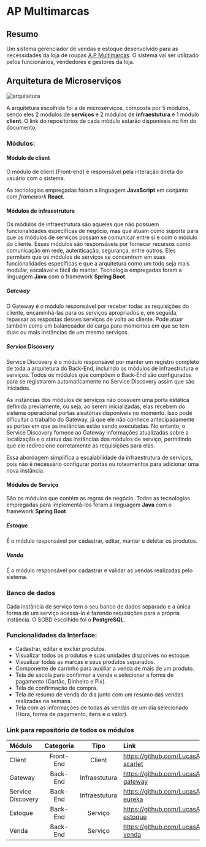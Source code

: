 # AP Multimarcas

## Resumo

Um sistema gerenciador de vendas e estoque desenvolvido para as necessidades da loja de roupas [A.P Multimarcas](https://www.instagram.com/a.p_multimarcas/). O sistema vai ser utilizado pelos funcionários, vendedores e gestores da loja.

## Arquitetura de Microserviços

![arquitetura](https://github.com/LucasAlves011/front-scarlet/blob/master/Projeto%20Sistemas%20Distribu%C3%ADdos.drawio.png)

A arquitetura escolhida foi a de microserviços, composta por 5 módulos, sendo eles 2 módulos de **serviços** e 2 módulos de **infraestutura** e 1 módulo **client**. 
O link do repositórios de cada módulo estarão disponíveis no fim do documento.

### Módulos:

#### Módulo de client

O módulo de client (Front-end) é responsável pela interação direta do usuário com o sistema.

As tecnologias empregadas foram a linguagem **JavaScript** em conjunto com _framework_ **React**.

#### Módulos de infraestrutura

Os módulos de infraestrutura são aqueles que não possuem funcionalidades específicas de negócio, mas que atuam como suporte para que os módulos de serviços possam se comunicar entre si e com o módulo do cliente. Esses módulos são responsáveis por fornecer recursos como comunicação em rede, autenticação, segurança, entre outros. Eles permitem que os módulos de serviços se concentrem em suas funcionalidades específicas e que a arquitetura como um todo seja mais modular, escalável e fácil de manter. Tecnologia empregadas foram a linguagem **Java** com o framework **Spring Boot**.

##### Gateway

O Gateway é o módulo responsável por receber todas as requisições do cliente, encaminhá-las para os serviços apropriados e, em seguida, repassar as respostas desses serviços de volta ao cliente. Pode atuar também como um balanceador de carga para momentos em que se tem duas ou mais instâncias de um mesmo serviços.

##### Service Discovery

Service Discovery é o módulo responsável por manter um registro completo de toda a arquitetura do Back-End, incluindo os módulos de infraestrutura e serviços. Todos os módulos que compõem o Back-End são configurados para se registrarem automaticamente no Service Discovery assim que são iniciados.

As instâncias dos módulos de serviços não possuem uma porta estática definida previamente, ou seja, ao serem inicializadas, elas recebem do sistema operacional portas aleatórias disponíveis no momento. Isso pode dificultar o trabalho do Gateway, já que ele não conhece antecipadamente as portas em que as instâncias estão sendo executadas. No entanto, o Service Discovery fornece ao Gateway informações atualizadas sobre a localização e o status das instâncias dos módulos de serviço, permitindo que ele redirecione corretamente as requisições para elas.

Essa abordagem simplifica a escalabilidade da infraestrutura de serviços, pois não é necessário configurar portas ou roteamentos para adicionar uma nova instância.

#### Módulos de Serviço

São os módulos que contém as regras de negócio. Todas as tecnologias empregadas para implementá-los foram a linguagem **Java** com o framework **Spring Boot**. 

##### Estoque 

É o módulo responsável por cadastrar, editar, manter e deletar os produtos. 

##### Venda

É o módulo responsável por cadastrar e validar as vendas realizadas pelo sistema.

### Banco de dados

Cada instância de serviço tem o seu banco de dados separado e a única forma de um serviço acessá-lo é fazendo requisições para a própria instância.
O SGBD escolhido foi o **PostgreSQL**.

### Funcionalidades da Interface:

- Cadastrar, editar e excluir produtos.
- Visualizar todos os produtos e suas unidades disponíves no estoque.
- Visualizar todas as marcas e seus produtos separados.
- Componente de carrinho para auxiliar a venda de mais de um produto.
- Tela de sacola para confirmar a venda e selecionar a forma de pagamento (Cartão, Dinheiro e Pix).
- Tela de confirmação de compra.
- Tela de resumo de venda do dia junto com um resumo das vendas realizadas na semana.
- Tela com as informações de todas as vendas de um dia selecionado (Hora, forma de pagamento, itens e o valor).

### Link para repositório de todos os módulos 

|Módulo|Categoria| Tipo |Link|
:------|:-------:|:----:|:----------------------------------------------|
|Client|Front-End|Client| https://github.com/LucasAlves011/front-scarlet|
|Gateway|Back-End|Infraestutura|https://github.com/LucasAlves011/scarlet-gateway|
|Service Discovery|Back-End|Infraestutura|https://github.com/LucasAlves011/scarlet-eureka|
|Estoque|Back-End|Serviço|https://github.com/LucasAlves011/scarlet-estoque|
|Venda|Back-End|Serviço|https://github.com/LucasAlves011/scarlet-venda|

